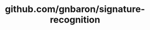 ---
layout: post
title: github.com/gnbaron/signature-recognition
categories: link
tags: [انگلیسی, برنامه‌نویسی]
---